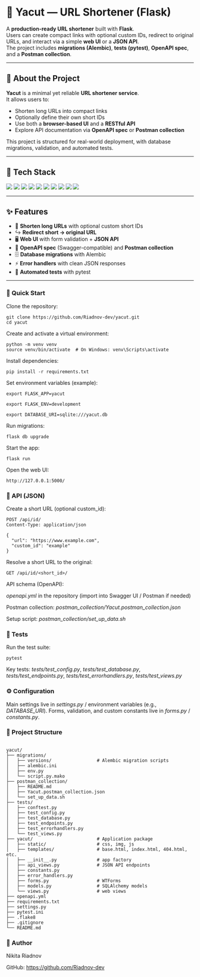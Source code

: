 # 🔗 Yacut — URL Shortener (Flask)

A **production-ready URL shortener** built with **Flask**.  
Users can create compact links with optional custom IDs, redirect to original URLs, and interact via a simple **web UI** or a **JSON API**.  
The project includes **migrations (Alembic)**, **tests (pytest)**, **OpenAPI spec**, and a **Postman collection**.  

---

## 📌 About the Project  

**Yacut** is a minimal yet reliable **URL shortener service**.  
It allows users to:  
- Shorten long URLs into compact links  
- Optionally define their own short IDs  
- Use both a **browser-based UI** and a **RESTful API**  
- Explore API documentation via **OpenAPI spec** or **Postman collection**  

This project is structured for real-world deployment, with database migrations, validation, and automated tests.  

---

## 🧰 Tech Stack  

<img src="https://img.shields.io/badge/Python-3776AB?style=for-the-badge&logo=python&logoColor=white"/> <img src="https://img.shields.io/badge/Flask-000000?style=for-the-badge&logo=flask&logoColor=white"/> <img src="https://img.shields.io/badge/SQLAlchemy-8A2BE2?style=for-the-badge&logo=alchemy&logoColor=white"/> <img src="https://img.shields.io/badge/Alembic-4B8BBE?style=for-the-badge&logo=python&logoColor=white"/> <img src="https://img.shields.io/badge/WTForms-FFB300?style=for-the-badge&logo=python&logoColor=white"/> <img src="https://img.shields.io/badge/Jinja2-B4172D?style=for-the-badge&logo=jinja&logoColor=white"/> <img src="https://img.shields.io/badge/SQLite-003B57?style=for-the-badge&logo=sqlite&logoColor=white"/> <img src="https://img.shields.io/badge/Pytest-0A9EDC?style=for-the-badge&logo=pytest&logoColor=white"/> <img src="https://img.shields.io/badge/OpenAPI-6BA539?style=for-the-badge&logo=openapiinitiative&logoColor=white"/> <img src="https://img.shields.io/badge/Postman-FF6C37?style=for-the-badge&logo=postman&logoColor=white"/>

---

## ✨ Features  

- 🔗 **Shorten long URLs** with optional custom short IDs  
- ↪️ **Redirect short → original URL**  
- 🖥️ **Web UI** with form validation + **JSON API**  
- 📑 **OpenAPI spec** (Swagger-compatible) and **Postman collection**  
- 🗄️ **Database migrations** with Alembic  
- ⚡ **Error handlers** with clean JSON responses  
- 🧪 **Automated tests** with pytest  

---

### 🚀 Quick Start
Clone the repository:

```
git clone https://github.com/Riadnov-dev/yacut.git
cd yacut
```

Create and activate a virtual environment:

```
python -m venv venv
source venv/bin/activate  # On Windows: venv\Scripts\activate
```

Install dependencies:

```
pip install -r requirements.txt
```

Set environment variables (example):

```
export FLASK_APP=yacut

export FLASK_ENV=development

export DATABASE_URI=sqlite:///yacut.db
```

Run migrations:

```
flask db upgrade
```

Start the app:

```
flask run
```

Open the web UI:

```
http://127.0.0.1:5000/
```

### 🔐 API (JSON)

Create a short URL (optional custom_id):

```
POST /api/id/
Content-Type: application/json

{
  "url": "https://www.example.com",
  "custom_id": "example"
}
```

Resolve a short URL to the original:

```
GET /api/id/<short_id>/
```
API schema (OpenAPI):

*openapi.yml* in the repository (import into Swagger UI / Postman if needed)

Postman collection:
*postman_collection/Yacut.postman_collection.json*

Setup script:
*postman_collection/set_up_data.sh*

### 🧪 Tests

Run the test suite:

```
pytest
```
Key tests: *tests/test_config.py*, *tests/test_database.py*, *tests/test_endpoints.py*, *tests/test_errorhandlers.py*, *tests/test_views.py*

### ⚙️ Configuration
Main settings live in *settings.py* / environment variables (e.g., *DATABASE_URI*).
Forms, validation, and custom constants live in *forms.py* / *constants.py*.

### 📂 Project Structure
```

yacut/
├── migrations/
│   ├── versions/                 # Alembic migration scripts
│   ├── alembic.ini
│   ├── env.py
│   └── script.py.mako
├── postman_collection/
│   ├── README.md
│   ├── Yacut.postman_collection.json
│   └── set_up_data.sh
├── tests/
│   ├── conftest.py
│   ├── test_config.py
│   ├── test_database.py
│   ├── test_endpoints.py
│   ├── test_errorhandlers.py
│   └── test_views.py
├── yacut/                        # Application package
│   ├── static/                   # css, img, js
│   ├── templates/                # base.html, index.html, 404.html, etc.
│   ├── __init__.py               # app factory
│   ├── api_views.py              # JSON API endpoints
│   ├── constants.py
│   ├── error_handlers.py
│   ├── forms.py                  # WTForms
│   ├── models.py                 # SQLAlchemy models
│   └── views.py                  # web views
├── openapi.yml
├── requirements.txt
├── settings.py
├── pytest.ini
├── .flake8
├── .gitignore
└── README.md
```

### 👤 Author

Nikita Riadnov 

GitHub: https://github.com/Riadnov-dev
